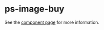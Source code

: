 ps-image-buy
================

See the [component page](http://westbrook.github.io/ps-polymer/ps-image-buy/) for more information.
